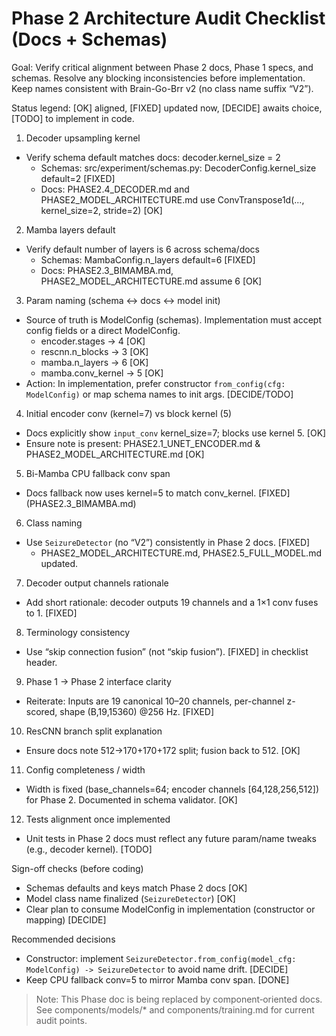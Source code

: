 # Phase 2 Architecture Audit Checklist (Docs + Schemas)

Goal: Verify critical alignment between Phase 2 docs, Phase 1 specs, and schemas.
Resolve any blocking inconsistencies before implementation. Keep names consistent
with Brain-Go-Brr v2 (no class name suffix “V2”).

Status legend: [OK] aligned, [FIXED] updated now, [DECIDE] awaits choice, [TODO] to implement in code.

1) Decoder upsampling kernel
- Verify schema default matches docs: decoder.kernel_size = 2
  - Schemas: src/experiment/schemas.py: DecoderConfig.kernel_size default=2 [FIXED]
  - Docs: PHASE2.4_DECODER.md and PHASE2_MODEL_ARCHITECTURE.md use ConvTranspose1d(..., kernel_size=2, stride=2) [OK]

2) Mamba layers default
- Verify default number of layers is 6 across schema/docs
  - Schemas: MambaConfig.n_layers default=6 [FIXED]
  - Docs: PHASE2.3_BIMAMBA.md, PHASE2_MODEL_ARCHITECTURE.md assume 6 [OK]

3) Param naming (schema ↔ docs ↔ model init)
- Source of truth is ModelConfig (schemas). Implementation must accept config fields or a direct ModelConfig.
  - encoder.stages → 4 [OK]
  - rescnn.n_blocks → 3 [OK]
  - mamba.n_layers → 6 [OK]
  - mamba.conv_kernel → 5 [OK]
- Action: In implementation, prefer constructor `from_config(cfg: ModelConfig)` or map schema names to init args. [DECIDE/TODO]

4) Initial encoder conv (kernel=7) vs block kernel (5)
- Docs explicitly show `input_conv` kernel_size=7; blocks use kernel 5. [OK]
- Ensure note is present: PHASE2.1_UNET_ENCODER.md & PHASE2_MODEL_ARCHITECTURE.md [OK]

5) Bi-Mamba CPU fallback conv span
- Docs fallback now uses kernel=5 to match conv_kernel. [FIXED] (PHASE2.3_BIMAMBA.md)

6) Class naming
- Use `SeizureDetector` (no “V2”) consistently in Phase 2 docs. [FIXED]
  - PHASE2_MODEL_ARCHITECTURE.md, PHASE2.5_FULL_MODEL.md updated.

7) Decoder output channels rationale
- Add short rationale: decoder outputs 19 channels and a 1×1 conv fuses to 1. [FIXED]

8) Terminology consistency
- Use “skip connection fusion” (not “skip fusion”). [FIXED] in checklist header.

9) Phase 1 → Phase 2 interface clarity
- Reiterate: Inputs are 19 canonical 10–20 channels, per-channel z-scored, shape (B,19,15360) @256 Hz. [FIXED]

10) ResCNN branch split explanation
- Ensure docs note 512→170+170+172 split; fusion back to 512. [OK]

11) Config completeness / width
- Width is fixed (base_channels=64; encoder channels [64,128,256,512]) for Phase 2. Documented in schema validator. [OK]

12) Tests alignment once implemented
- Unit tests in Phase 2 docs must reflect any future param/name tweaks (e.g., decoder kernel). [TODO]

Sign-off checks (before coding)
- Schemas defaults and keys match Phase 2 docs [OK]
- Model class name finalized (`SeizureDetector`) [OK]
- Clear plan to consume ModelConfig in implementation (constructor or mapping) [DECIDE]

Recommended decisions
- Constructor: implement `SeizureDetector.from_config(model_cfg: ModelConfig) -> SeizureDetector` to avoid name drift. [DECIDE]
- Keep CPU fallback conv=5 to mirror Mamba conv span. [DONE]

> Note: This Phase doc is being replaced by component‑oriented docs. See components/models/* and components/training.md for current audit points.
